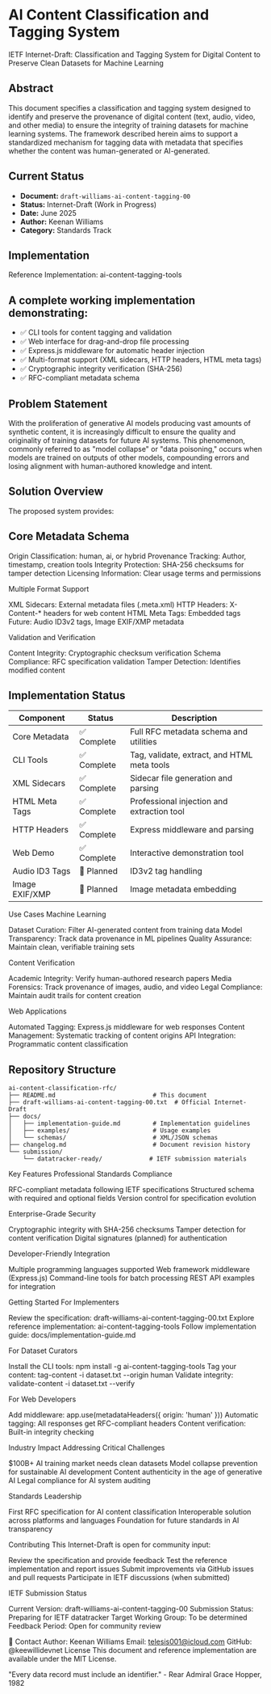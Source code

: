 # AI Content Classification and Tagging System
IETF Internet-Draft: Classification and Tagging System for Digital Content to Preserve Clean Datasets for Machine Learning

## Abstract
This document specifies a classification and tagging system designed to identify and preserve the provenance of digital content (text, audio, video, and other media) to ensure the integrity of training datasets for machine learning systems. The framework described herein aims to support a standardized mechanism for tagging data with metadata that specifies whether the content was human-generated or AI-generated.

## Current Status

- **Document:** `draft-williams-ai-content-tagging-00`
- **Status:** Internet-Draft (Work in Progress)
- **Date:** June 2025
- **Author:** Keenan Williams
- **Category:** Standards Track

## Implementation

Reference Implementation: ai-content-tagging-tools

## A complete working implementation demonstrating:
- ✅ CLI tools for content tagging and validation
- ✅ Web interface for drag-and-drop file processing
- ✅ Express.js middleware for automatic header injection
- ✅ Multi-format support (XML sidecars, HTTP headers, HTML meta tags)
- ✅ Cryptographic integrity verification (SHA-256)
- ✅ RFC-compliant metadata schema

## Problem Statement
With the proliferation of generative AI models producing vast amounts of synthetic content, it is increasingly difficult to ensure the quality and originality of training datasets for future AI systems. This phenomenon, commonly referred to as "model collapse" or "data poisoning," occurs when models are trained on outputs of other models, compounding errors and losing alignment with human-authored knowledge and intent.

## Solution Overview
The proposed system provides:

## Core Metadata Schema

Origin Classification: human, ai, or hybrid
Provenance Tracking: Author, timestamp, creation tools
Integrity Protection: SHA-256 checksums for tamper detection
Licensing Information: Clear usage terms and permissions

Multiple Format Support

XML Sidecars: External metadata files (.meta.xml)
HTTP Headers: X-Content-* headers for web content
HTML Meta Tags: Embedded <meta> tags
Future: Audio ID3v2 tags, Image EXIF/XMP metadata

Validation and Verification

Content Integrity: Cryptographic checksum verification
Schema Compliance: RFC specification validation
Tamper Detection: Identifies modified content

## Implementation Status

| Component | Status | Description |
| --- | --- | --- |
| Core Metadata | ✅ Complete | Full RFC metadata schema and utilities |
| CLI Tools | ✅ Complete | Tag, validate, extract, and HTML meta tools |
| XML Sidecars | ✅ Complete | Sidecar file generation and parsing |
| HTML Meta Tags | ✅ Complete | Professional injection and extraction tool |
| HTTP Headers | ✅ Complete | Express middleware and parsing |
| Web Demo | ✅ Complete | Interactive demonstration tool |
| Audio ID3 Tags | 🚧 Planned | ID3v2 tag handling |
| Image EXIF/XMP | 🚧 Planned | Image metadata embedding |


Use Cases
Machine Learning

Dataset Curation: Filter AI-generated content from training data
Model Transparency: Track data provenance in ML pipelines
Quality Assurance: Maintain clean, verifiable training sets

Content Verification

Academic Integrity: Verify human-authored research papers
Media Forensics: Track provenance of images, audio, and video
Legal Compliance: Maintain audit trails for content creation

Web Applications

Automated Tagging: Express.js middleware for web responses
Content Management: Systematic tracking of content origins
API Integration: Programmatic content classification

## Repository Structure

```
ai-content-classification-rfc/
├── README.md                           # This document
├── draft-williams-ai-content-tagging-00.txt  # Official Internet-Draft
├── docs/
│   ├── implementation-guide.md         # Implementation guidelines
│   ├── examples/                       # Usage examples
│   └── schemas/                        # XML/JSON schemas
├── changelog.md                        # Document revision history
└── submission/
    └── datatracker-ready/             # IETF submission materials
```

Key Features
Professional Standards Compliance

RFC-compliant metadata following IETF specifications
Structured schema with required and optional fields
Version control for specification evolution

Enterprise-Grade Security

Cryptographic integrity with SHA-256 checksums
Tamper detection for content verification
Digital signatures (planned) for authentication

Developer-Friendly Integration

Multiple programming languages supported
Web framework middleware (Express.js)
Command-line tools for batch processing
REST API examples for integration

Getting Started
For Implementers

Review the specification: draft-williams-ai-content-tagging-00.txt
Explore reference implementation: ai-content-tagging-tools
Follow implementation guide: docs/implementation-guide.md

For Dataset Curators

Install the CLI tools: npm install -g ai-content-tagging-tools
Tag your content: tag-content -i dataset.txt --origin human
Validate integrity: validate-content -i dataset.txt --verify

For Web Developers

Add middleware: app.use(metadataHeaders({ origin: 'human' }))
Automatic tagging: All responses get RFC-compliant headers
Content verification: Built-in integrity checking

Industry Impact
Addressing Critical Challenges

$100B+ AI training market needs clean datasets
Model collapse prevention for sustainable AI development
Content authenticity in the age of generative AI
Legal compliance for AI system auditing

Standards Leadership

First RFC specification for AI content classification
Interoperable solution across platforms and languages
Foundation for future standards in AI transparency

Contributing
This Internet-Draft is open for community input:

Review the specification and provide feedback
Test the reference implementation and report issues
Submit improvements via GitHub issues and pull requests
Participate in IETF discussions (when submitted)

IETF Submission Status

Current Version: draft-williams-ai-content-tagging-00
Submission Status: Preparing for IETF datatracker
Target Working Group: To be determined
Feedback Period: Open for community review

📧 Contact
Author: Keenan Williams
Email: telesis001@icloud.com
GitHub: @keewillidevnet
License
This document and reference implementation are available under the MIT License.

"Every data record must include an identifier." - Rear Admiral Grace Hopper, 1982
